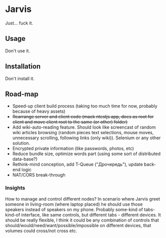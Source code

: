 # Jarvis

Just... fuck it.

## Usage

Don't use it.

## Installation

Don't install it.

## Road-map
- Speed-up client build process (taking too much time for now, probably because of heavy assets) 
- ~~Rearrange server and client code (maek ntestjs app, docs as root for client and move client root to the same (or other) folder)~~
- Add wiki-auto-reading feature. Should look like screencast of random wiki articles browsing (random pieces text
  selections, mouse moves, unnecessary scrolling, following links (only wiki)).
  Selenium or any other solution.
- Encrypted private information (like passwords, photos, etc)
- Reduce bundle size, optimize words part (using some sort of distributed data-base?)
- Rethink-mind conception, add T-Queue ("Дрочередь"), update back-end logic
- NAT/CORS break-through

### Insights

How to manage and control different nodes? In scenario where Jarvis greet someone in living-room (where laptop placed)
he should use those speakers instead of speakers on my phone. Probably some-kind of tabs-kind-of interface, like same
controls, but different tabs - different devices. It should be really flexible, I think it could be any combination of
controls that should/would/need/want/possible/impossible on different devices, that volumes could cross/not cross etc.

